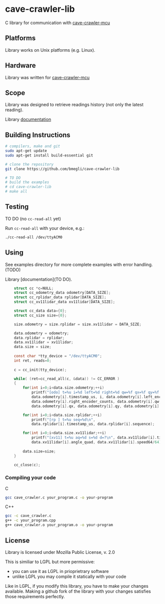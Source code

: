 # cave-crawler-lib

C library for communication with [cave-crawler-mcu](https://github.com/bmegli/cave-crawler-mcu)

## Platforms 

Library works on Unix platforms (e.g. Linux).

## Hardware

Library was written for [cave-crawler-mcu](https://github.com/bmegli/cave-crawler-mcu)

## Scope

Library was designed to retrieve readings history (not only the latest reading).

Library [documentation](TODO)

## Building Instructions

``` bash
# compilers, make and git
sudo apt-get update
sudo apt-get install build-essential git

# clone the repository
git clone https://github.com/bmegli/cave-crawler-lib

# TO DO
# build the examples
# cd cave-crawler-lib
# make all
```

## Testing

TO DO (no `cc-read-all` yet)

Run `cc-read-all` with your device, e.g.: 

```bash
./cc-read-all /dev/ttyACM0
```

## Using

See examples directory for more complete examples with error handling. (TODO)

Library [documentation](TO DO).


```C
	struct cc *c=NULL;
	struct cc_odometry_data odometry[DATA_SIZE];
	struct cc_rplidar_data rplidar[DATA_SIZE];
	struct cc_xv11lidar_data xv11lidar[DATA_SIZE];

	struct cc_data data={0};
	struct cc_size size={0};

	size.odometry = size.rplidar = size.xv11lidar = DATA_SIZE;	

	data.odometry = odometry;
	data.rplidar = rplidar;
	data.xv11lidar = xv11lidar;
	data.size = size;
		
	const char *tty_device = "/dev/ttyACM0";
	int ret, reads=0;
	
	c = cc_init(tty_device);

	while( (ret=cc_read_all(c, &data)) != CC_ERROR )
	{
		for(int i=0;i<data.size.odometry;++i)
			printf("[odo] t=%u i=%d left=%d right=%d qw=%f qx=%f qy=%f qz=%f\n",
			data.odometry[i].timestamp_us, i, data.odometry[i].left_encoder_counts,
			data.odometry[i].right_encoder_counts, data.odometry[i].qw,
			data.odometry[i].qx, data.odometry[i].qy, data.odometry[i].qz);

		for(int i=0;i<data.size.rplidar;++i)
			printf("[rp ] t=%u seq=%d\n",
			data.rplidar[i].timestamp_us, data.rplidar[i].sequence);

		for(int i=0;i<data.size.xv11lidar;++i)
			printf("[xv11] t=%u aq=%d s=%d d=?\n", data.xv11lidar[i].timestamp_us,
			data.xv11lidar[i].angle_quad, data.xv11lidar[i].speed64/64);
					
		data.size=size;
	}
			
	cc_close(c);
```

### Compiling your code

C
``` bash
gcc cave_crawler.c your_program.c -o your-program
```

C++
``` bash
gcc -c cave_crawler.c
g++ -c your_program.cpp
g++ cave_crawler.o your_program.o -o your-program
```

## License

Library is licensed under Mozilla Public License, v. 2.0

This is similiar to LGPL but more permissive:

- you can use it as LGPL in prioprietrary software
- unlike LGPL you may compile it statically with your code

Like in LGPL, if you modify this library, you have to make your changes available. Making a github fork of the library with your changes satisfies those requirements perfectly.
